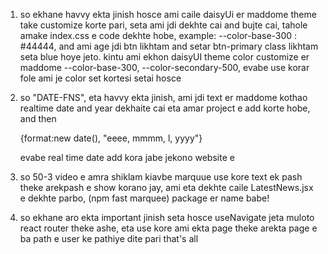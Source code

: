 1. so ekhane havvy ekta jinish hosce ami caile daisyUi er maddome theme take customize korte pari, seta ami jdi dekhte cai and bujte cai, tahole amake index.css e code dekhte hobe, example: --color-base-300 : #44444, and ami age jdi btn likhtam and setar btn-primary class likhtam seta blue hoye jeto. kintu ami ekhon daisyUI theme color customize er maddome --color-base-300, --color-secondary-500, evabe use korar fole ami je color set kortesi setai hosce

2. so "DATE-FNS", eta havvy ekta jinish, ami jdi text er maddome kothao realtime date and year dekhaite cai eta amar project e add korte hobe, and then <p>{format:new date(), "eeee, mmmm, l, yyyy"}</p> evabe real time date add kora jabe jekono website e

3. so 50-3 video e amra shiklam kiavbe marquue use kore text ek pash theke arekpash e show korano jay, ami eta dekhte caile LatestNews.jsx e dekhte parbo, (npm fast marquee) package er name babe!

4. so ekhane aro ekta important jinish seta hosce useNavigate jeta muloto react router theke ashe, eta use kore ami ekta page theke arekta page e ba path e user ke pathiye dite pari that's all
 
